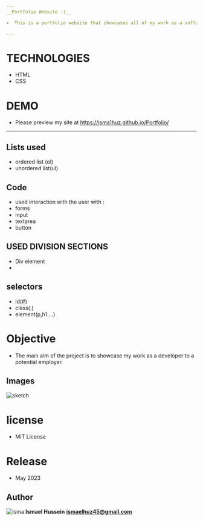 ```yaml
---
__Portfolio Website :)__

-  This is a portfolio website that showcases all of my work as a software engineer. I have used HTML and CSS to develop the website. I first sketched the website on paper drawn from various portfolio websites online and then developed it into a fully functional website.

---
```


# TECHNOLOGIES
- HTML
- CSS
# DEMO
- Please preview my site at https://isma1huz.github.io/Portfolio/

________________________________________________________________________________________________________________________________________________________________

## Lists used

 - ordered list (ol) 
 - unordered list(ul)

## Code
- used interaction with the user with :
- forms 
- input 
- textarea
- button


## USED DIVISION SECTIONS 
- Div element
- 
## selectors 
    
 - id(#) 
 - class(.)
 - element(p,h1....)
# Objective 
- The main aim of the project is to showcase my work as a developer to a potential employer.
## Images

![sketch](https://user-images.githubusercontent.com/132744360/236701384-3996de28-5041-4060-9ffa-b757b81e271d.jpeg)
# license
- MIT License
 
# Release 

- May 2023 
## Author
![isma](https://github.com/Isma1Huz/Portfolio/assets/132744360/a3b472bc-4dbd-416b-b4eb-1c6f68856064)
 **Ismael Hussein**
 **ismaelhuz45@gmail.com**
